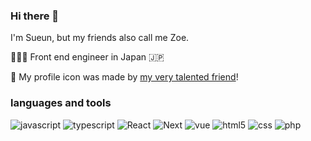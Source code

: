 ### Hi there 👋

I'm Sueun, but my friends also call me Zoe.

👩🏻‍💻 Front end engineer in Japan 🇯🇵

🎨 My profile icon was made by [my very talented friend](https://instagram.com/rina__chan_)!

### languages and tools 
<img alt="javascript" src="https://img.shields.io/badge/-Javascript-F7DF1E?style=flat-square&logo=javascript&logoColor=white" /> <img alt="typescript" src="https://img.shields.io/badge/-Typescript-3178C6?style=flat-square&logo=typescript&logoColor=white" /> 
<img alt="React" src="https://img.shields.io/badge/-React-45b8d8?style=flat-square&logo=react&logoColor=white" />
<img alt="Next" src="https://img.shields.io/badge/-Next-000000?style=flat-square&logo=next.js&logoColor=white" />
<img alt="vue" src="https://img.shields.io/badge/-Vue-4FC08D?style=flat-square&logo=vue.js&logoColor=white" /> 
<img alt="html5" src="https://img.shields.io/badge/-HTML5-E34F26?style=flat-square&logo=html5&logoColor=white" />
<img alt="css" src="https://img.shields.io/badge/-CSS3-1572B6?style=flat-square&logo=css3&logoColor=white" />
<img alt="php" src="https://img.shields.io/badge/-PHP-777BB4?style=flat-square&logo=php&logoColor=white" />

